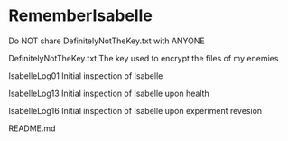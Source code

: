 # RememberIsabelle
Do NOT share DefinitelyNotTheKey.txt with ANYONE

DefinitelyNotTheKey.txt 
  The key used to encrypt the files of my enemies

IsabelleLog01
  Initial inspection of Isabelle
 
IsabelleLog13
  Initial inspection of Isabelle upon health
 
IsabelleLog16
  Initial inspection of Isabelle upon experiment revesion
 
README.md
  

